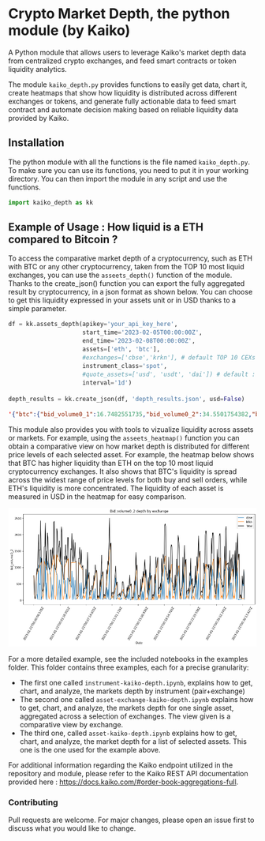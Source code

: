 # Crypto Market Depth, the python module (by Kaiko)
A Python module that allows users to leverage Kaiko's market depth data from centralized crypto exchanges, and feed smart contracts or token liquidity analytics. 

The module `kaiko_depth.py` provides functions to easily get data, chart it, create heatmaps that show how liquidity is distributed across different exchanges or tokens, and generate fully actionable data to feed smart contract and automate decision making based on reliable liquidity data provided by Kaiko. 

## Installation 
The python module with all the functions is the file named `kaiko_depth.py`. To make sure you can use its functions, you need to put it in your working directory. You can then import the module in any script and use the functions. 
```python
import kaiko_depth as kk
```
## Example of Usage : How liquid is a ETH compared to Bitcoin ?

To access the comparative market depth of a cryptocurrency, such as ETH with BTC or any other cryptocurrency, taken from the TOP 10 most liquid exchanges, you can use the `asseets_depth()` function of the module. Thanks to the create_json() function you can export the fully aggregated result by cryptocurrency, in a json format as shown below. You can choose to get this liquidity expressed in your assets unit or in USD thanks to a simple parameter. 

```python
df = kk.assets_depth(apikey='your_api_key_here', 
                     start_time='2023-02-05T00:00:00Z', 
                     end_time='2023-02-08T00:00:00Z',
                     assets=['eth', 'btc'],
                     #exchanges=['cbse','krkn'], # default TOP 10 CEXs according to Kaiko Exchange Ranking : https://www.kaiko.com/pages/exchange-ranking ['krkn','cbse', 'stmp', 'bnus', 'binc', 'gmni', 'btrx', 'itbi', 'huob', 'btba']
                     instrument_class='spot', 
                     #quote_assets=['usd', 'usdt', 'dai']) # default : quote_assets=['usd', 'usdt', 'usdc', 'dai', 'busd']
                     interval='1d')
                     
depth_results = kk.create_json(df, 'depth_results.json', usd=False)
```

```json
'{"btc":{"bid_volume0_1":16.7482551735,"bid_volume0_2":34.5501754382,"bid_volume0_3":49.5365447891,"bid_volume0_4":66.7045709444,"bid_volume0_5":82.5017979636,"bid_volume0_6":92.6392662523,"bid_volume0_7":102.6195668302,"bid_volume0_8":109.7169341836,"bid_volume0_9":115.4954229915,"bid_volume1":120.7994288127,"bid_volume1_5":140.7090008651,"bid_volume2":151.7659178899,"bid_volume4":168.2382406089,"bid_volume6":177.4832565466,"bid_volume8":186.2163923501,"bid_volume10":202.9063020315,"ask_volume0_1":17.4204225631,"ask_volume0_2":34.8038365497,"ask_volume0_3":48.3797373838,"ask_volume0_4":64.3110720726,"ask_volume0_5":80.0302954201,"ask_volume0_6":90.7202434723,"ask_volume0_7":102.2947383194,"ask_volume0_8":109.6534839299,"ask_volume0_9":115.839209255,"ask_volume1":121.9345856949,"ask_volume1_5":136.4505837766,"ask_volume2":144.6291733767,"ask_volume4":157.7176369177,"ask_volume6":168.7699670691,"ask_volume8":185.640196348,"ask_volume10":206.1208593042},"eth":{"bid_volume0_1":126.8498307824,"bid_volume0_2":278.2420115734,"bid_volume0_3":416.4212087288,"bid_volume0_4":567.9821557265,"bid_volume0_5":714.5145193583,"bid_volume0_6":814.8814396563,"bid_volume0_7":899.495087891,"bid_volume0_8":972.3278915629,"bid_volume0_9":1027.0515507694,"bid_volume1":1075.2486887086,"bid_volume1_5":1251.0644402337,"bid_volume2":1480.1523777707,"bid_volume4":2156.9824906248,"bid_volume6":2619.6091270626,"bid_volume8":2749.8508791676,"bid_volume10":2839.2753963512,"ask_volume0_1":129.2197854587,"ask_volume0_2":277.4135905273,"ask_volume0_3":397.8959379245,"ask_volume0_4":533.9342554196,"ask_volume0_5":674.6145302331,"ask_volume0_6":768.7896606936,"ask_volume0_7":853.6979431363,"ask_volume0_8":920.1093034535,"ask_volume0_9":964.8815684735,"ask_volume1":1000.4175172021,"ask_volume1_5":1137.9688472657,"ask_volume2":1325.6228715742,"ask_volume4":1899.0836652647,"ask_volume6":2240.8783479793,"ask_volume8":2301.5578616548,"ask_volume10":2358.6740544248}}'
```
This module also provides you with tools to vizualize liquidity across assets or markets. For example, using the `asseets_heatmap()` function you can obtain a comparative view on how market depth is distributed for different price levels of each selected asset. For example, the heatmap below shows that BTC has higher liquidity than ETH on the top 10 most liquid cryptocurrency exchanges. It also shows that BTC's liquidity is spread across the widest range of price levels for both buy and sell orders, while ETH's liquidity is more concentrated. The liquidity of each asset is measured in USD in the heatmap for easy comparison.

![Alt text](https://github.com/anastmel/kaiko-cryptomarketdepth/blob/main/images/chart3.png)


For a more detailed example, see the included notebooks in the examples folder. This folder contains three examples, each for a precise granularity: 
- The first one called `instrument-kaiko-depth.ipynb`, explains how to get, chart, and analyze, the markets depth by instrument (pair+exchange)
- The second one called `asset-exchange-kaiko-depth.ipynb` explains how to get, chart, and analyze, the markets depth for one single asset, aggregated across a selection of exchanges. The view given is a comparative view by exchange. 
- The third one, called `asset-kaiko-depth.ipynb` explains how to get, chart, and analyze, the market depth for a list of selected assets. This one is the one used for the example above. 

For additional information regarding the Kaiko endpoint utilized in the repository and module, please refer to the Kaiko REST API documentation provided here : https://docs.kaiko.com/#order-book-aggregations-full. 

### Contributing

Pull requests are welcome. For major changes, please open an issue first to discuss what you would like to change.
